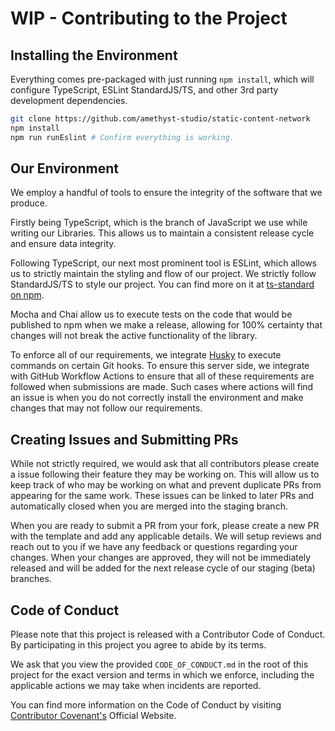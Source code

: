 # WIP - Contributing to the Project

## Installing the Environment

Everything comes pre-packaged with just running `npm install`, which will configure TypeScript, ESLint StandardJS/TS, and other 3rd party development dependencies.

```bash
git clone https://github.com/amethyst-studio/static-content-network
npm install
npm run runEslint # Confirm everything is working.
```

## Our Environment

We employ a handful of tools to ensure the integrity of the software that we produce.

Firstly being TypeScript, which is the branch of JavaScript we use while writing our Libraries. This allows us to maintain a consistent release cycle and ensure data integrity.

Following TypeScript, our next most prominent tool is ESLint, which allows us to strictly maintain the styling and flow of our project. We strictly follow StandardJS/TS to style our project. You can find more on it at [ts-standard on npm](https://www.npmjs.com/package/ts-standard).

Mocha and Chai allow us to execute tests on the code that would be published to npm when we make a release, allowing for 100% certainty that changes will not break the active functionality of the library.

To enforce all of our requirements, we integrate [Husky](https://github.com/typicode/husky) to execute commands on certain Git hooks. To ensure this server side, we integrate with GitHub Workflow Actions to ensure that all of these requirements are followed when submissions are made. Such cases where actions will find an issue is when you do not correctly install the environment and make changes that may not follow our requirements.

## Creating Issues and Submitting PRs

While not strictly required, we would ask that all contributors please create a issue following their feature they may be working on. This will allow us to keep track of who may be working on what and prevent duplicate PRs from appearing for the same work. These issues can be linked to later PRs and automatically closed when you are merged into the staging branch.

When you are ready to submit a PR from your fork, please create a new PR with the template and add any applicable details. We will setup reviews and reach out to you if we have any feedback or questions regarding your changes. When your changes are approved, they will not be immediately released and will be added for the next release cycle of our staging (beta) branches.

## Code of Conduct

Please note that this project is released with a Contributor Code of Conduct. By participating in this project you agree to abide by its terms.

We ask that you view the provided `CODE_OF_CONDUCT.md` in the root of this project for the exact version and terms in which we enforce, including the applicable actions we may take when incidents are reported.

You can find more information on the Code of Conduct by visiting [Contributor Covenant's](https://www.contributor-covenant.org/) Official Website.
